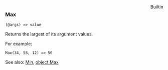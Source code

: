 <div style="float:right"><span class="builtin">Builtin</span></div>

### Max

``` suneido
(@args) => value
```

Returns the largest of its argument values.

For example:

``` suneido
Max(34, 56, 12) => 56
```

See also: [Min](<Min.md>), [object.Max](<Object/object.Max.md>)